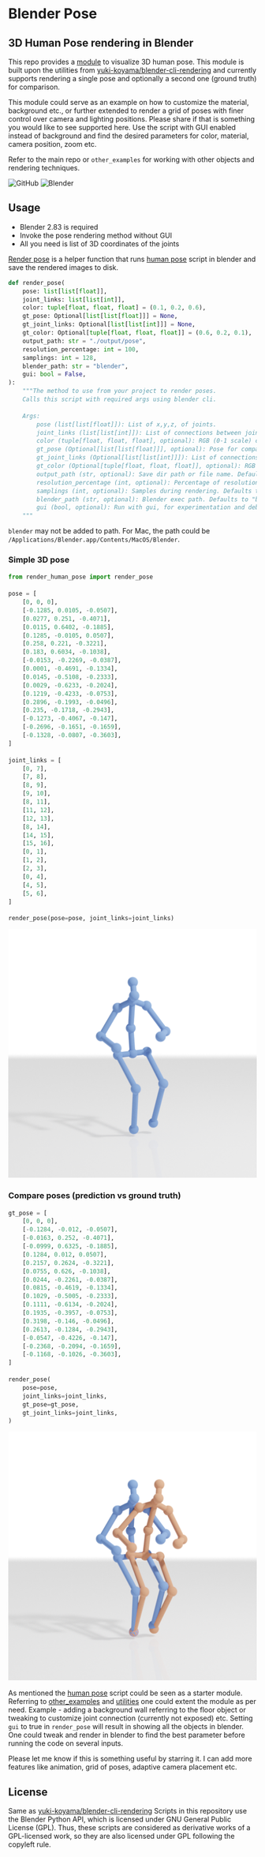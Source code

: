 # Blender Pose
## 3D Human Pose rendering in Blender
This repo provides a [module](./human_pose.py) to visualize 3D human pose. This module is built upon the utilities from [yuki-koyama/blender-cli-rendering](https://github.com/yuki-koyama/blender-cli-rendering) and currently supports rendering a single pose and optionally a second one (ground truth) for comparison.

This module could serve as an example on how to customize the material, background etc., or further extended to render a grid of poses with finer control over camera and lighting positions. Please share if that is something you would like to see supported here. Use the script with GUI enabled instead of background and find the desired parameters for color, material, camera position, zoom etc.

Refer to the main repo or `other_examples` for working with other objects and rendering techniques.

![GitHub](https://img.shields.io/github/license/yuki-koyama/blender-cli-rendering)
![Blender](https://img.shields.io/badge/blender-2.83-brightgreen)

## Usage
- Blender 2.83 is required
- Invoke the pose rendering method without GUI
- All you need is list of 3D coordinates of the joints

[Render pose](./render_human_pose.py) is a helper function that runs [human pose](./human_pose.py) script in blender and save the rendered images to disk.

```python
def render_pose(
    pose: list[list[float]],
    joint_links: list[list[int]],
    color: tuple[float, float, float] = (0.1, 0.2, 0.6),
    gt_pose: Optional[list[list[float]]] = None,
    gt_joint_links: Optional[list[list[int]]] = None,
    gt_color: Optional[tuple[float, float, float]] = (0.6, 0.2, 0.1),
    output_path: str = "./output/pose",
    resolution_percentage: int = 100,
    samplings: int = 128,
    blender_path: str = "blender",
    gui: bool = False,
):
    """The method to use from your project to render poses.
    Calls this script with required args using blender cli.

    Args:
        pose (list[list[float]]): List of x,y,z, of joints.
        joint_links (list[list[int]]): List of connections between joints.
        color (tuple[float, float, float], optional): RGB (0-1 scale) color for skeleton. Defaults to (0.1, 0.2, 0.6).
        gt_pose (Optional[list[list[float]]], optional): Pose for comparison. Defaults to None.
        gt_joint_links (Optional[list[list[int]]]): List of connections between joints for GT pose, probably same as `joint_links`.
        gt_color (Optional[tuple[float, float, float]], optional): RGB (0-1 scale) for GT skeleton. Defaults to (0.6, 0.2, 0.1).
        output_path (str, optional): Save dir path or file name. Defaults to "./output/pose".
        resolution_percentage (int, optional): Percentage of resolution (1080). Defaults to 100.
        samplings (int, optional): Samples during rendering. Defaults to 128.
        blender_path (str, optional): Blender exec path. Defaults to "blender".
        gui (bool, optional): Run with gui, for experimentation and debugging. Defaults to False.
    """
```
`blender` may not be added to path. For Mac, the path could be `/Applications/Blender.app/Contents/MacOS/Blender`.

### Simple 3D pose

```python
from render_human_pose import render_pose

pose = [
    [0, 0, 0],
    [-0.1285, 0.0105, -0.0507],
    [0.0277, 0.251, -0.4071],
    [0.0115, 0.6402, -0.1885],
    [0.1285, -0.0105, 0.0507],
    [0.258, 0.221, -0.3221],
    [0.183, 0.6034, -0.1038],
    [-0.0153, -0.2269, -0.0387],
    [0.0001, -0.4691, -0.1334],
    [0.0145, -0.5108, -0.2333],
    [0.0029, -0.6233, -0.2024],
    [0.1219, -0.4233, -0.0753],
    [0.2896, -0.1993, -0.0496],
    [0.235, -0.1718, -0.2943],
    [-0.1273, -0.4067, -0.147],
    [-0.2696, -0.1651, -0.1659],
    [-0.1328, -0.0807, -0.3603],
]

joint_links = [
    [0, 7],
    [7, 8],
    [8, 9],
    [9, 10],
    [8, 11],
    [11, 12],
    [12, 13],
    [8, 14],
    [14, 15],
    [15, 16],
    [0, 1],
    [1, 2],
    [2, 3],
    [0, 4],
    [4, 5],
    [5, 6],
]

render_pose(pose=pose, joint_links=joint_links)
```
<img src="output/single_pose.png">

### Compare poses (prediction vs ground truth)

```python
gt_pose = [
    [0, 0, 0],
    [-0.1284, -0.012, -0.0507],
    [-0.0163, 0.252, -0.4071],
    [-0.0999, 0.6325, -0.1885],
    [0.1284, 0.012, 0.0507],
    [0.2157, 0.2624, -0.3221],
    [0.0755, 0.626, -0.1038],
    [0.0244, -0.2261, -0.0387],
    [0.0815, -0.4619, -0.1334],
    [0.1029, -0.5005, -0.2333],
    [0.1111, -0.6134, -0.2024],
    [0.1935, -0.3957, -0.0753],
    [0.3198, -0.146, -0.0496],
    [0.2613, -0.1284, -0.2943],
    [-0.0547, -0.4226, -0.147],
    [-0.2368, -0.2094, -0.1659],
    [-0.1168, -0.1026, -0.3603],
]

render_pose(
    pose=pose,
    joint_links=joint_links,
    gt_pose=gt_pose,
    gt_joint_links=joint_links,
)
```
<img src="output/pose_comparison.png">

As mentioned the [human pose](./human_pose.py) script could be seen as a starter module. Referring to [other_examples](./other_examples/) and [utilities](./utils/) one could extent the module as per need. Example - adding a background wall referring to the floor object or tweaking to customize joint connection (currently not exposed) etc. Setting `gui` to true in `render_pose` will result in showing all the objects in blender. One could tweak and render in blender to find the best parameter before running the code on several inputs.

Please let me know if this is something useful by starring it. I can add more features like animation, grid of poses, adaptive camera placement etc.

## License

Same as [yuki-koyama/blender-cli-rendering](https://github.com/yuki-koyama/blender-cli-rendering)
Scripts in this repository use the Blender Python API, which is licensed under GNU General Public License (GPL). Thus, these scripts are considered as derivative works of a GPL-licensed work, so they are also licensed under GPL following the copyleft rule.